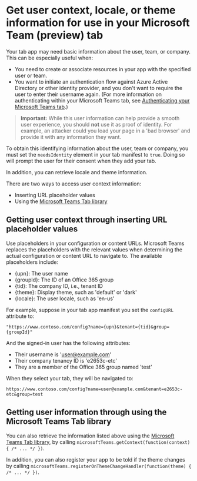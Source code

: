 ﻿# Get user context, locale, or theme information for use in your Microsoft Team (preview) tab

Your tab app may need basic information about the user, team, or company. This can be especially useful when:

* You need to create or associate resources in your app with the specified user or team.
* You want to initiate an authentication flow against Azure Active Directory or other identity provider, and you don't want to require the user to enter their username again. (For more information on authenticating within your Microsoft Teams tab, see [Authenticating your Microsoft Teams tab](auth.md).)

>**Important:** While this user information can help provide a smooth user experience, you should **not** use it as proof of identity. For example, an attacker could you load your page in a 'bad browser' and provide it with any information they want.

To obtain this identifying information about the user, team or company, you must set the `needsIdentity` element in your tab manifest to `true`. Doing so will prompt the user for their consent when they add your tab.  

In addition, you can retrieve locale and theme information.

There are two ways to access user context information:

* Inserting URL placeholder values
* Using the [Microsoft Teams Tab library](jslibrary.md)

## Getting user context through inserting URL placeholder values

Use placeholders in your configuration or content URLs. Microsoft Teams replaces the placeholders with the relevant values when determining the actual configuration or content URL to navigate to. The available placeholders include:

* {upn}: The user name
* {groupId}: The ID of an Office 365 group
* {tid}: The company ID, i.e., tenant ID
* {theme}: Display theme, such as 'default' or 'dark'
* {locale}: The user locale, such as 'en-us'

For example, suppose in your tab app manifest you set the `configURL` attribute to:

`"https://www.contoso.com/config?name={upn}&tenant={tid}&group={groupId}"`

And the signed-in user has the following attributes:

* Their username is 'user@example.com'
* Their company tenancy ID is 'e2653c-etc'
* They are a member of the Office 365 group named 'test' 

When they select your tab, they will be navigated to:

`https://www.contoso.com/config?name=user@example.com&tenant=e2653c-etc&group=test`


## Getting user information through using the Microsoft Teams Tab library

You can also retrieve the information listed above using the [Microsoft Teams Tab library](jslibrary.md), by calling `microsoftTeams.getContext(function(context) { /* ... */ })`.

In addition, you can also register your app to be told if the theme changes by calling `microsoftTeams.registerOnThemeChangeHandler(function(theme) { /* ... */ })`.










